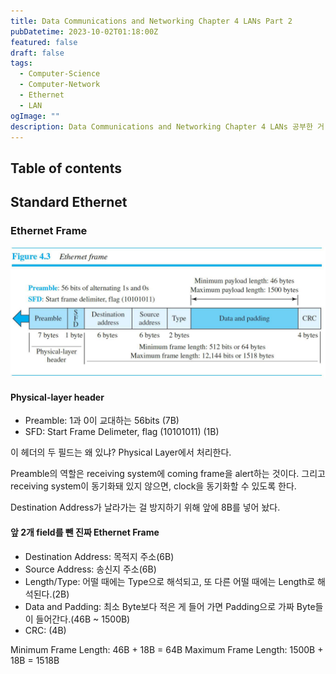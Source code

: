 ```yaml
---
title: Data Communications and Networking Chapter 4 LANs Part 2
pubDatetime: 2023-10-02T01:18:00Z
featured: false
draft: false
tags:
  - Computer-Science
  - Computer-Network
  - Ethernet
  - LAN
ogImage: ""
description: Data Communications and Networking Chapter 4 LANs 공부한 거 정리
---
```


## Table of contents

## Standard Ethernet

### Ethernet Frame

![](/src/assets/image/data-communications-and-networking-chapter-4-lans-part2-1696177248832.jpeg)

#### Physical-layer header

- Preamble: 1과 0이 교대하는 56bits (7B)
- SFD: Start Frame Delimeter, flag (10101011) (1B)

이 헤더의 두 필드는 왜 있냐? Physical Layer에서 처리한다.

Preamble의 역할은 receiving system에 coming frame을 alert하는 것이다. 그리고 receiving system이 동기화돼 있지 않으면, clock을 동기화할 수 있도록 한다.

Destination Address가 날라가는 걸 방지하기 위해 앞에 8B를 넣어 놨다.

#### 앞 2개 field를 뺀 진짜 Ethernet Frame

- Destination Address: 목적지 주소(6B)
- Source Address: 송신지 주소(6B)
- Length/Type: 어떨 때에는 Type으로 해석되고, 또 다른 어떨 때에는 Length로 해석된다.(2B)
- Data and Padding: 최소 Byte보다 적은 게 들어 가면 Padding으로 가짜 Byte들이 들어간다.(46B ~ 1500B)
- CRC: (4B)

Minimum Frame Length: 46B + 18B = 64B
Maximum Frame Length: 1500B + 18B = 1518B
